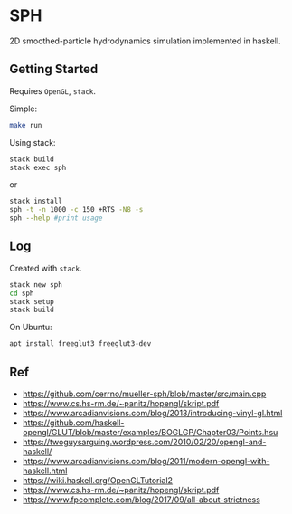 # SPH
2D smoothed-particle hydrodynamics simulation implemented in haskell.

## Getting Started
Requires `OpenGL`, `stack`.  

Simple: 
``` bash
make run
```

Using stack: 
``` bash
stack build
stack exec sph
```
or
``` bash
stack install
sph -t -n 1000 -c 150 +RTS -N8 -s
sph --help #print usage
```


## Log
Created with `stack`.  
```bash
stack new sph
cd sph
stack setup
stack build
```

On Ubuntu:
``` bash
apt install freeglut3 freeglut3-dev
```


## Ref
- https://github.com/cerrno/mueller-sph/blob/master/src/main.cpp
- https://www.cs.hs-rm.de/~panitz/hopengl/skript.pdf
- https://www.arcadianvisions.com/blog/2013/introducing-vinyl-gl.html
- https://github.com/haskell-opengl/GLUT/blob/master/examples/BOGLGP/Chapter03/Points.hsu
- https://twoguysarguing.wordpress.com/2010/02/20/opengl-and-haskell/
- https://www.arcadianvisions.com/blog/2011/modern-opengl-with-haskell.html
- https://wiki.haskell.org/OpenGLTutorial2
- https://www.cs.hs-rm.de/~panitz/hopengl/skript.pdf
- https://www.fpcomplete.com/blog/2017/09/all-about-strictness
